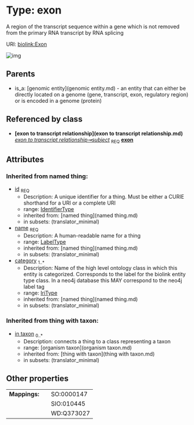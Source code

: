 
# Type: exon


A region of the transcript sequence within a gene which is not removed from the primary RNA transcript by RNA splicing

URI: [biolink:Exon](https://w3id.org/biolink/vocab/Exon)


![img](http://yuml.me/diagram/nofunky;dir:TB/class/\[OrganismTaxon]<in%20taxon(i)%200..*-%20\[Exon&#124;id(i):identifier_type;name(i):label_type;category(i):iri_type%20%2B],%20\[ExonToTranscriptRelationship]-%20subject%201..1>\[Exon],%20\[GenomicEntity]^-\[Exon])

## Parents

 *  is_a: [genomic entity](genomic entity.md) - an entity that can either be directly located on a genome (gene, transcript, exon, regulatory region) or is encoded in a genome (protein)

## Referenced by class

 *  **[exon to transcript relationship](exon to transcript relationship.md)** *[exon to transcript relationship➞subject](exon_to_transcript_relationship_subject.md)*  <sub>REQ</sub>  **[exon](exon.md)**

## Attributes


### Inherited from named thing:

 * [id](id.md)  <sub>REQ</sub>
    * Description: A unique identifier for a thing. Must be either a CURIE shorthand for a URI or a complete URI
    * range: [IdentifierType](type/IdentifierType.md)
    * inherited from: [named thing](named thing.md)
    * in subsets: (translator_minimal)
 * [name](name.md)  <sub>REQ</sub>
    * Description: A human-readable name for a thing
    * range: [LabelType](type/LabelType.md)
    * inherited from: [named thing](named thing.md)
    * in subsets: (translator_minimal)
 * [category](category.md)  <sub>1..*</sub>
    * Description: Name of the high level ontology class in which this entity is categorized. Corresponds to the label for the biolink entity type class. In a neo4j database this MAY correspond to the neo4j label tag
    * range: [IriType](type/IriType.md)
    * inherited from: [named thing](named thing.md)
    * in subsets: (translator_minimal)

### Inherited from thing with taxon:

 * [in taxon](in_taxon.md)  <sub>0..*</sub>
    * Description: connects a thing to a class representing a taxon
    * range: [organism taxon](organism taxon.md)
    * inherited from: [thing with taxon](thing with taxon.md)
    * in subsets: (translator_minimal)

## Other properties

|  |  |  |
| --- | --- | --- |
| **Mappings:** | | SO:0000147 |
|  | | SIO:010445 |
|  | | WD:Q373027 |

